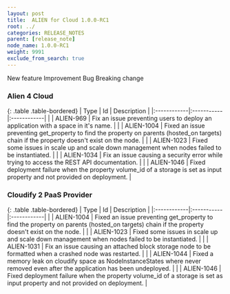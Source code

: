 ```yaml
---
layout: post
title:  ALIEN for Cloud 1.0.0-RC1
root: ../
categories: RELEASE_NOTES
parent: [release_note]
node_name: 1.0.0-RC1
weight: 9991
exclude_from_search: true
---
```





<i class="fa fa-plus text-success"></i> New feature <i class="fa fa-level-up text-primary"></i> Improvement  <i class="fa fa-bug text-danger"></i> Bug <i class="fa fa-exclamation-triangle text-warning"></i> Breaking change


### Alien 4 Cloud



  {: .table .table-bordered}
  | Type        | Id         | Description |
  |:------------|:-----------|:------------|
          |  <i class="fa fa-bug text-danger"></i> | ALIEN-969 | Fix an issue preventing users to deploy an application with a space in it's name.  |
    |  <i class="fa fa-bug text-danger"></i> | ALIEN-1004 | Fixed an issue preventing get_property to find the property on parents (hosted_on targets) chain if the property doesn't exist on the node.  |
    |  <i class="fa fa-bug text-danger"></i> | ALIEN-1023 | Fixed some issues in scale up and scale down management when nodes failed to be instantiated.  |
    |  <i class="fa fa-bug text-danger"></i> | ALIEN-1034 | Fix an issue causing a security error while trying to access the REST API documentation.  |
    |  <i class="fa fa-bug text-danger"></i> | ALIEN-1046 | Fixed deployment failure when the property volume_id of a storage is set as input property and not provided on deployment.  |
  


### Cloudify 2 PaaS Provider



  {: .table .table-bordered}
  | Type        | Id         | Description |
  |:------------|:-----------|:------------|
          |  <i class="fa fa-bug text-danger"></i> | ALIEN-1004 | Fixed an issue preventing get_property to find the property on parents (hosted_on targets) chain if the property doesn't exist on the node.  |
    |  <i class="fa fa-bug text-danger"></i> | ALIEN-1023 | Fixed some issues in scale up and scale down management when nodes failed to be instantiated.  |
    |  <i class="fa fa-bug text-danger"></i> | ALIEN-1031 | Fix an issue causing an attached block storage node to be formatted when a crashed node was restarted.  |
    |  <i class="fa fa-bug text-danger"></i> | ALIEN-1044 | Fixed a memory leak on cloudify space as NodeInstanceStates where never removed even after the application has been undeployed.  |
    |  <i class="fa fa-bug text-danger"></i> | ALIEN-1046 | Fixed deployment failure when the property volume_id of a storage is set as input property and not provided on deployment.  |
  

